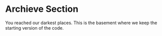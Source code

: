 # Archieve Section
You reached our darkest places. 
This is the basement where we keep the starting version of the code.
